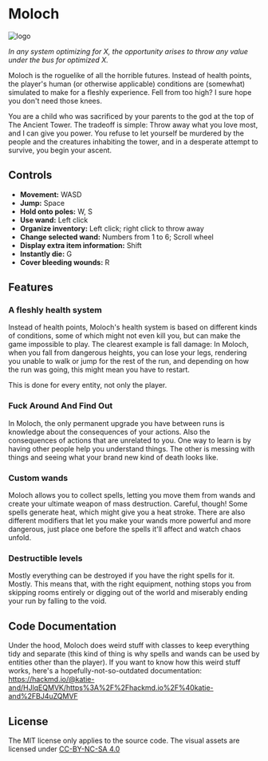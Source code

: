 # Moloch
![logo](https://user-images.githubusercontent.com/56773311/133911301-11890dbc-70ca-4ebd-bc92-5d5ac83ebf82.png)

*In any system optimizing for X, the opportunity arises to throw any value under the bus for optimized X.*

Moloch is the roguelike of all the horrible futures. Instead of health points, the player's human (or otherwise applicable) conditions are (somewhat) simulated to make for a fleshly experience. Fell from too high? I sure hope you don't need those knees.

You are a child who was sacrificed by your parents to the god at the top of The Ancient Tower. The tradeoff is simple: Throw away what you love most, and I can give you power. You refuse to let yourself be murdered by the people and the creatures inhabiting the tower, and in a desperate attempt to survive, you begin your ascent.

## Controls

- **Movement:** WASD
- **Jump:** Space
- **Hold onto poles:** W, S
- **Use wand:** Left click
- **Organize inventory:** Left click; right click to throw away
- **Change selected wand:** Numbers from 1 to 6; Scroll wheel
- **Display extra item information:** Shift
- **Instantly die:** G
- **Cover bleeding wounds:** R


## Features
### A fleshly health system
Instead of health points, Moloch's health system is based on different kinds of conditions, some of which might not even kill you, but can make the game impossible to play. The clearest example is fall damage: In Moloch, when you fall from dangerous heights, you can lose your legs, rendering you unable to walk or jump for the rest of the run, and depending on how the run was going, this might mean you have to restart.

This is done for every entity, not only the player.

### Fuck Around And Find Out
In Moloch, the only permanent upgrade you have between runs is knowledge about the consequences of your actions. Also the consequences of actions that are unrelated to you. One way to learn is by having other people help you understand things. The other is messing with things and seeing what your brand new kind of death looks like.
 
### Custom wands
Moloch allows you to collect spells, letting you move them from wands and create your ultimate weapon of mass destruction. Careful, though! Some spells generate heat, which might give you a heat stroke. There are also different modifiers that let you make your wands more powerful and more dangerous, just place one before the spells it'll affect and watch chaos unfold.

### Destructible levels
Mostly everything can be destroyed if you have the right spells for it. Mostly. This means that, with the right equipment, nothing stops you from skipping rooms entirely or digging out of the world and miserably ending your run by falling to the void.

## Code Documentation
Under the hood, Moloch does weird stuff with classes to keep everything tidy and separate (this kind of thing is why spells and wands can be used by entities other than the player). If you want to know how this weird stuff works, here's a hopefully-not-so-outdated documentation: https://hackmd.io/@katie-and/HJlqEQMVK/https%3A%2F%2Fhackmd.io%2F%40katie-and%2FBJ4uZQMVF

## License
The MIT license only applies to the source code. The visual assets are licensed under [CC-BY-NC-SA 4.0](https://creativecommons.org/licenses/by-nc-sa/4.0/legalcode)
